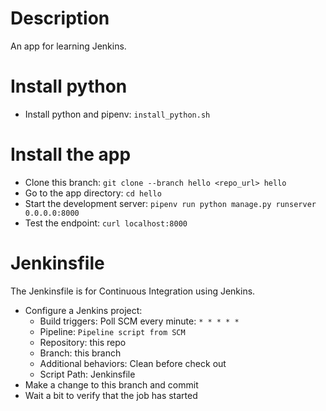# Description

An app for learning Jenkins.

# Install python

- Install python and pipenv: `install_python.sh`

# Install the app

- Clone this branch: `git clone --branch hello <repo_url> hello`
- Go to the app directory: `cd hello`
- Start the development server: `pipenv run python manage.py runserver 0.0.0.0:8000`
- Test the endpoint: `curl localhost:8000`

# Jenkinsfile

The Jenkinsfile is for Continuous Integration using Jenkins.

- Configure a Jenkins project:
    - Build triggers: Poll SCM every minute: `* * * * *`
    - Pipeline: `Pipeline script from SCM`
    - Repository: this repo
    - Branch: this branch
    - Additional behaviors: Clean before check out
    - Script Path: Jenkinsfile
- Make a change to this branch and commit
- Wait a bit to verify that the job has started
